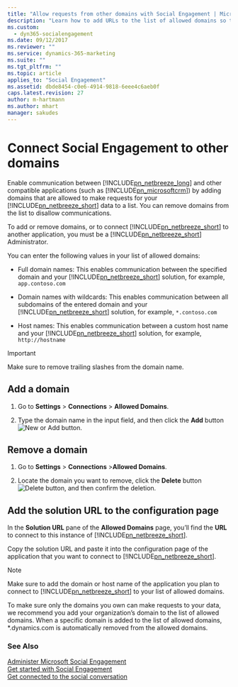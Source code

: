 ```yaml
---
title: "Allow requests from other domains with Social Engagement | Microsoft Docs"
description: "Learn how to add URLs to the list of allowed domains so they can request data from Social Engagement."
ms.custom:
  - dyn365-socialengagement
ms.date: 09/12/2017
ms.reviewer: ""
ms.service: dynamics-365-marketing
ms.suite: ""
ms.tgt_pltfrm: ""
ms.topic: article
applies_to: "Social Engagement"
ms.assetid: dbde8454-c0e6-4914-9818-6eee4c6aeb0f
caps.latest.revision: 27
author: m-hartmann
ms.author: mhart
manager: sakudes
---
```

# Connect Social Engagement to other domains

Enable communication between [!INCLUDE[pn_netbreeze_long](../includes/pn-social-engagement-long.md)] and other compatible applications (such as [!INCLUDE[pn_microsoftcrm](../includes/pn-microsoftcrm.md)]) by adding domains that are allowed to make requests for your [!INCLUDE[pn_netbreeze_short](../includes/pn-social-engagement-short.md)] data to a list. You can remove domains from the list to disallow communications.

To add or remove domains, or to connect [!INCLUDE[pn_netbreeze_short](../includes/pn-social-engagement-short.md)] to another application, you must be a [!INCLUDE[pn_netbreeze_short](../includes/pn-social-engagement-short.md)] Administrator.

You can enter the following values in your list of allowed domains:  
  
-   Full domain names: This enables communication between the specified domain and your [!INCLUDE[pn_netbreeze_short](../includes/pn-social-engagement-short.md)] solution, for example, `app.contoso.com`  
  
-   Domain names with wildcards: This enables communication between all subdomains of the entered domain and your [!INCLUDE[pn_netbreeze_short](../includes/pn-social-engagement-short.md)] solution, for example, `*.contoso.com`  
  
-   Host names: This enables communication between a custom host name and your [!INCLUDE[pn_netbreeze_short](../includes/pn-social-engagement-short.md)] solution, for example, `http://hostname`  

> [!IMPORTANT]
> Make sure to remove trailing slashes from the domain name.

## Add a domain
  
1.  Go to **Settings** > **Connections** > **Allowed Domains**.  
  
2.  Type the domain name in the input field, and then click the **Add** button ![New or Add button](media/plus-icon.png "New or Add button").  
  
## Remove a domain  
  
1.  Go to **Settings** > **Connections** >**Allowed Domains**.  
  
2.  Locate the domain you want to remove, click the **Delete** button ![Delete button](media/delete-icon.png "Delete button"), and then confirm the deletion.  
  
## Add the solution URL to the configuration page

In the **Solution URL** pane of the **Allowed Domains** page, you’ll find the **URL** to connect to this instance of [!INCLUDE[pn_netbreeze_short](../includes/pn-social-engagement-short.md)].  
  
Copy the solution URL and paste it into the configuration page of the application that you want to connect to [!INCLUDE[pn_netbreeze_short](../includes/pn-social-engagement-short.md)].  
  
> [!NOTE]
> Make sure to add the domain or host name of the application you plan to connect to [!INCLUDE[pn_netbreeze_short](../includes/pn-social-engagement-short.md)] to your list of allowed domains.  
>   
>  To make sure only the domains you own can make requests to your data, we recommend you add your organization’s domain to the list of allowed domains. When a specific domain is added to the list of allowed domains, *.dynamics.com is automatically removed from the allowed domains.  
  
### See Also

[Administer Microsoft Social Engagement](administer-microsoft-social-engagement.md)   
[Get started with Social Engagement](get-started.md)   
[Get connected to the social conversation](get-connected-social-conversation.md)
 
